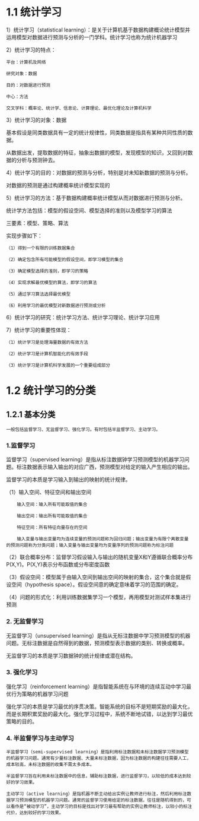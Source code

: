 # 1.1 统计学习

1）统计学习（statistical learning）：是关于计算机基于数据构建概论统计模型并运用模型对数据进行预测与分析的一门学科。统计学习也称为统计机器学习

2）统计学习的特点：

    平台：计算机及网络
    
    研究对象：数据
    
    目的：对数据进行预测
    
    中心：方法
    
    交叉学科：概率论、统计学、信息论、计算理论、最优化理论及计算机科学
   
3）统计学习的对象：数据

基本假设是同类数据具有一定的统计规律性，同类数据是指具有某种共同性质的数据。

从数据出发，提取数据的特征，抽象出数据的模型，发现模型的知识，又回到对数据的分析与预测钟去。

4）统计学习的目的：对数据的预测与分析，特别是对未知新数据的预测与分析。

对数据的预测是通过构建概率统计模型实现的

5）统计学习的方法：基于数据构建概率统计模型从而对数据进行预测与分析。

统计学方法包括：模型的假设空间、模型选择的准则以及模型学习的算法

三要素：模型、策略、算法

实现步骤如下：

    （1）得到一个有限的训练数据集合
    
    （2）确定包含所有可能模型的假设空间，即学习模型的集合
    
    （3）确定模型选择的准则，即学习的策略
    
    （4）实现求解最优模型的算法，即学习的算法
    
    （5）通过学习算法选择最优模型
    
    （6）利用学习的最优模型对新数据进行预测或分析
    
6）统计学习的研究：统计学习方法、统计学习理论、统计学习应用

7）统计学习的重要性体现：
    
    （1）统计学习是处理海量数据的有效方法
    
    （2）统计学习是计算机智能化的有效手段
    
    （3）统计学习是计算机科学发展的一个重要组成部分
    
# 1.2 统计学习的分类

## 1.2.1 基本分类
    
    一般包括监督学习、无监督学习、强化学习。有时包括半监督学习、主动学习。
    
### 1.监督学习
   
   监督学习（supervised learning）是指从标注数据钟学习预测模型的机器学习问题。标注数据表示输入输出的对应广西，预测模型对给定的输入产生相应的输出。
   
   监督学习的本质是学习输入到输出的映射的统计规律。
   
   （1）输入空间、特征空间和输出空间
   
        输入空间：输入所有可能取值的集合
        
        输出空间：输出所有可能取值的集合
        
        特征空间：所有特征向量存在的空间
        
        输入变量与输出变量均为连续变量的预测问题称为回归问题；输出变量为有限个离散变量的预测问题称为分类问题；输入变量与输出变量均为变量序列的预测问题称为标注问题
        
   （2）联合概率分布：监督学习假设输入与输出的随机变量X和Y遵循联合概率分布P(X,Y)。P(X,Y)表示分布函数或分布密度函数
   
   （3）假设空间：模型属于由输入空间到输出空间的映射的集合，这个集合就是假设空间（hypothesis space）。假设空间意的确定意味着学习的范围的确定。
   
   （4）问题的形式化：利用训练数据集学习一个模型，再用模型对测试样本集进行预测
   
### 2. 无监督学习

   无监督学习（unsupervised learning）是指从无标注数据中学习预测模型的机器问题。无标注数据是自然得到的数据，预测模型表示数据的类别、转换或概率。
   
   无监督学习的本质是学习数据钟的统计规律或潜在结构。
   
### 3. 强化学习

   强化学习（reinforcement learning）是指智能系统在与环境的连续互动中学习最优行为策略的机器学习问题
   
   强化学习的本质是学习最优的序贯决策。智能系统的目标不是短期奖励的最大化，而是长期积累奖励的最大化。强化学习过程中，系统不断地试错，以达到学习最优策略的目的。
    
### 4. 半监督学习与主动学习
    
    半监督学习（semi-supervised learning）是指利用标注数据和未标注数据学习预测模型的机器学习问题。通常有少量标注数据、大量未标注数据，因为标注数据的构建往往需要人工，成本较高，未标注数据的收集不需太多成本。
    
    半监督学习旨在利用未标注数据中的信息，辅助标注数据，进行监督学习，以较低的成本达到较好的学习效果。
    
    主动学习（active learning）是指机器不断主动给出实例让教师进行标注，然后利用标注数据学习预测模型的机器学习问题。通常的监督学习使用给定的标注数据，往往是随机得到的，可以看作是“被动学习”，主动学习的目标是找出对学习最有帮助的实例让教师标注，以较小的标注代价，达到较好的学习效果。
    

    
    
    
    
    
    
    
    
    
    
    
    
    
    
    
    
    
    
    
    
